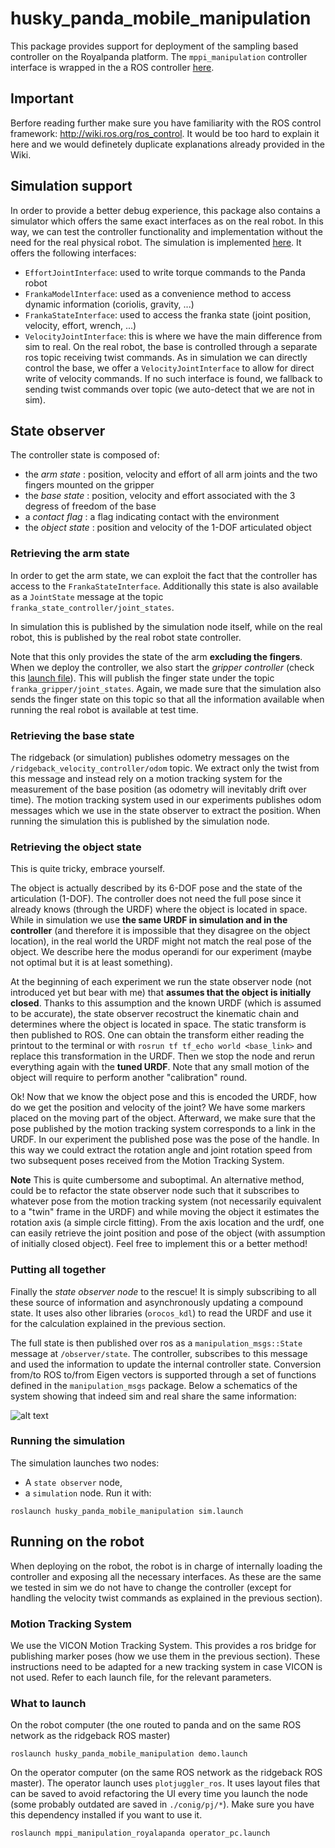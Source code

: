 # husky_panda_mobile_manipulation

This package provides support for deployment of the sampling based controller on the Royalpanda platform.
The `mppi_manipulation` controller interface is wrapped in the a ROS controller [here](./include/husky_panda_mobile_manipulation/controller.h).

## Important 
Berfore reading further make sure you have familiarity with the ROS control framework: http://wiki.ros.org/ros_control. It would be too hard to explain it here and we would definetely duplicate explanations already provided in the Wiki.  

## Simulation support
In order to provide a better debug experience, this package also contains a simulator which offers the same exact interfaces as on the real  robot. In this way, we can test the controller functionality and implementation without the need for the real physical robot.
The simulation is implemented [here](./include/husky_panda_mobile_manipulation/simulation.h). It offers the following interfaces:
- `EffortJointInterface`: used to write torque commands to the Panda robot
- `FrankaModelInterface`: used as a convenience method to access dynamic information (coriolis, gravity, ...)
- `FrankaStateInterface`: used to access the franka state (joint position, velocity, effort, wrench, ...)
- `VelocityJointInterface`: this is where we have the main difference from sim to real. On the real robot, the base is controlled through a separate ros topic receiving twist commands. As in simulation we can directly control the base, we offer a `VelocityJointInterface` to allow for direct write of velocity commands. If no such interface is found, we fallback to sending twist commands over topic (we auto-detect that we are not in sim).

## State observer
The controller state is composed of:
- the _arm state_ : position, velocity and effort of all arm joints and the two fingers mounted on the gripper
- the _base state_ : position, velocity and effort associated with the 3 degress of freedom of the base
- a _contact flag_ : a flag indicating contact with the environment
- the _object state_ : position and velocity of the 1-DOF articulated object

### Retrieving the arm state
In order to get the arm state, we can exploit the fact that the controller has access to the `FrankaStateInterface`.  Additionally this state is also available as a `JointState` message at the topic `franka_state_controller/joint_states`. 

In simulation this is published by the simulation node itself, while on the real robot, this is published by the real robot state controller.

Note that this only provides the state of the arm __excluding the fingers__. When we deploy the controller, we also start the _gripper controller_ (check this [launch file](./launch/robot.launch)). This will publish the finger state under the topic `franka_gripper/joint_states`. Again, we made sure that the simulation also sends the finger state on this topic so that all the information available when running the real robot is available at test time. 

### Retrieving the base state
The ridgeback (or simulation) publishes odometry messages on the `/ridgeback_velocity_controller/odom` topic. We extract only the twist from this message and instead rely on a motion tracking system for the measurement of the base position (as odometry will inevitably drift over time). 
The motion tracking system used in our experiments publishes odom messages which we use in the state observer to extract the position. When running the simulation this is published by the simulation node. 

### Retrieving the object state
This is quite tricky, embrace yourself. 

The object is actually described by its 6-DOF pose and the state of the articulation (1-DOF). The controller does not need the full pose since it already knows (through the URDF) where the object is located in space. While in simulation we use __the same URDF in simulation and in the controller__ (and therefore it is impossible that they disagree on the object location), in the real world the URDF might not match the real pose of the object. We describe here the modus operandi for our experiment (maybe not optimal but it is at least something).

At the beginning of each experiment we run the state observer node (not introduced yet but bear with me) that __assumes that the object is initially closed__. Thanks to this assumption and the known URDF (which is assumed to be accurate), the state observer recostruct the kinematic chain and determines where the object is located in space. The static transform is then published to ROS. One can obtain the transform either reading the printout to the terminal or with `rosrun tf tf_echo world <base_link>` and replace this transformation in the URDF. Then we stop the node and rerun everything again with the __tuned URDF__. Note that any small motion of the object will require to perform another "calibration" round. 

Ok! Now that we know the object pose and this is encoded the URDF, how do we get the position and velocity of the joint? We have some markers placed on the moving part of the object. Afterward, we make sure that the pose published by the motion tracking system corresponds to a link in the URDF. In our experiment the published pose was the pose of the handle. In this way we could extract the rotation angle and joint rotation speed from two subsequent poses received from the Motion Tracking System.

__Note__
This is quite cumbersome and suboptimal. An alternative method, could be to refactor the state observer node such that it subscribes to whatever pose from the motion tracking system (not necessarily equivalent to a "twin" frame in the URDF) and while moving the object it estimates the rotation axis (a simple circle fitting). From the axis location and the urdf, one can easily retrieve the joint position and pose of the object (with assumption of initially closed object). Feel free to implement this or a better method!

### Putting all together
Finally the _state observer node_ to the rescue! It is simply subscribing to all these source of information and asynchronously updating a compound state. It uses also other libraries (`orocos_kdl`) to read the URDF and use it for the calculation explained in the previous section. 

The full state is then published over ros as a `manipulation_msgs::State` message at `/observer/state`. The controller, subscribes to this message and used the information to update the internal controller state. Conversion from/to ROS to/from Eigen vectors is supported through a set of functions defined in the `manipulation_msgs` package. 
Below a schematics of the system showing that indeed sim and real share the same information:

![alt text](./docs/schematics.png)


### Running the simulation
The simulation launches two nodes:
- A `state observer` node,
- a `simulation` node.
Run it with:
```
roslaunch husky_panda_mobile_manipulation sim.launch
```

## Running on the robot
When deploying on the robot, the robot is in charge of internally loading the controller and exposing all the necessary interfaces. As these are the same we tested in sim we do not have to change the controller (except for handling the velocity twist commands as explained in the previous section). 

### Motion Tracking System
We use the VICON Motion Tracking System. This provides a ros bridge for publishing marker poses (how we use them in the previous section). These instructions need to be adapted for a new tracking system in case VICON is not used. Refer to each launch file, for the relevant parameters. 

### What to launch
On the robot computer (the one routed to panda and on the same ROS network as the ridgeback ROS master)
```
roslaunch husky_panda_mobile_manipulation demo.launch
```
On the operator computer (on the same ROS network as the ridgeback ROS master). The operator launch uses `plotjuggler_ros`. It uses layout files that can be saved to avoid refactoring the UI every time you launch the node (some probably outdated are saved in `./conig/pj/*`). Make sure you have this dependency installed if you want to use it. 
```
roslaunch mppi_manipulation_royalapanda operator_pc.launch
```
